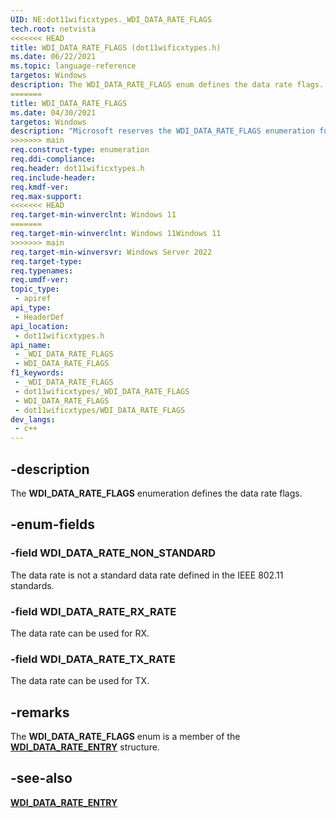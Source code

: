 ```yaml
---
UID: NE:dot11wificxtypes._WDI_DATA_RATE_FLAGS
tech.root: netvista
<<<<<<< HEAD
title: WDI_DATA_RATE_FLAGS (dot11wificxtypes.h)
ms.date: 06/22/2021
ms.topic: language-reference
targetos: Windows
description: The WDI_DATA_RATE_FLAGS enum defines the data rate flags.
=======
title: WDI_DATA_RATE_FLAGS
ms.date: 04/30/2021
targetos: Windows
description: "Microsoft reserves the WDI_DATA_RATE_FLAGS enumeration for internal use only. Don't use this enumeration in your code."
>>>>>>> main
req.construct-type: enumeration
req.ddi-compliance: 
req.header: dot11wificxtypes.h
req.include-header: 
req.kmdf-ver: 
req.max-support: 
<<<<<<< HEAD
req.target-min-winverclnt: Windows 11 
=======
req.target-min-winverclnt: Windows 11Windows 11
>>>>>>> main
req.target-min-winversvr: Windows Server 2022
req.target-type: 
req.typenames: 
req.umdf-ver: 
topic_type:
 - apiref
api_type:
 - HeaderDef
api_location:
 - dot11wificxtypes.h
api_name:
 - _WDI_DATA_RATE_FLAGS
 - WDI_DATA_RATE_FLAGS
f1_keywords:
 - _WDI_DATA_RATE_FLAGS
 - dot11wificxtypes/_WDI_DATA_RATE_FLAGS
 - WDI_DATA_RATE_FLAGS
 - dot11wificxtypes/WDI_DATA_RATE_FLAGS
dev_langs:
 - c++
---
```


## -description

The **WDI_DATA_RATE_FLAGS** enumeration defines the data rate flags.

## -enum-fields

### -field WDI_DATA_RATE_NON_STANDARD

The data rate is not a standard data rate defined in the IEEE 802.11 standards.

### -field WDI_DATA_RATE_RX_RATE

The data rate can be used for RX.

### -field WDI_DATA_RATE_TX_RATE

The data rate can be used for TX.

## -remarks

The **WDI_DATA_RATE_FLAGS** enum is a member of the [**WDI_DATA_RATE_ENTRY**](ns-dot11wificxtypes-wdi_data_rate_entry.md) structure.


## -see-also

[**WDI_DATA_RATE_ENTRY**](ns-dot11wificxtypes-wdi_data_rate_entry.md)